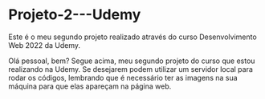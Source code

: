 # Projeto-2---Udemy
Este é o meu segundo projeto realizado através do curso Desenvolvimento Web 2022 da Udemy.

Olá pessoal, bem? 
Segue acima, meu segundo projeto do curso que estou realizando na Udemy. Se desejarem podem utilizar um servidor local para rodar os códigos, 
lembrando que é necessário ter as imagens na sua máquina para que elas apareçam na página web.
